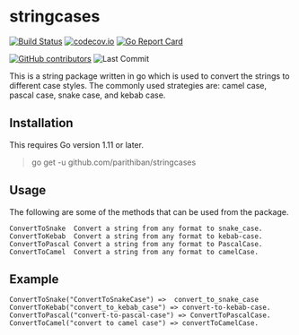 # stringcases

[![Build Status](https://travis-ci.org/parithiban/stringcases.svg?branch=master)](https://travis-ci.org/parithiban/stringcases)
[![codecov.io](https://codecov.io/github/parithiban/stringcases/coverage.svg?branch=master)](https://codecov.io/github/parithiban/stringcases?branch=master)
[![Go Report Card](https://goreportcard.com/badge/github.com/parithiban/stringcases)](https://goreportcard.com/report/github.com/parithiban/stringcases)


[![GitHub contributors](https://img.shields.io/github/contributors/parithiban/stringcases.svg?style=plastic&color=blue)](https://GitHub.com/parithiban/stringcases/graphs/contributors/)
![Last Commit](https://img.shields.io/github/last-commit/parithiban/stringcases.svg?style=plastic)

This is a string package written in go which is used to convert the strings to different case styles. The commonly used strategies are: camel case, pascal case, snake case, and kebab case.

## Installation

This requires Go version 1.11 or later.

> go get -u github.com/parithiban/stringcases

## Usage

The following are some of the methods that can be used from the package.

```code
ConvertToSnake  Convert a string from any format to snake_case.
ConvertToKebab  Convert a string from any format to kebab-case.
ConvertToPascal Convert a string from any format to PascalCase.
ConvertToCamel  Convert a string from any format to camelCase.
```

## Example

```code
ConvertToSnake("ConvertToSnakeCase") =>  convert_to_snake_case
ConvertToKebab("convert_to_kebab_case") => convert-to-kebab-case.
ConvertToPascal("convert-to-pascal-case") => ConvertToPascalCase.
ConvertToCamel("convert to camel case") => convertToCamelCase.
```
